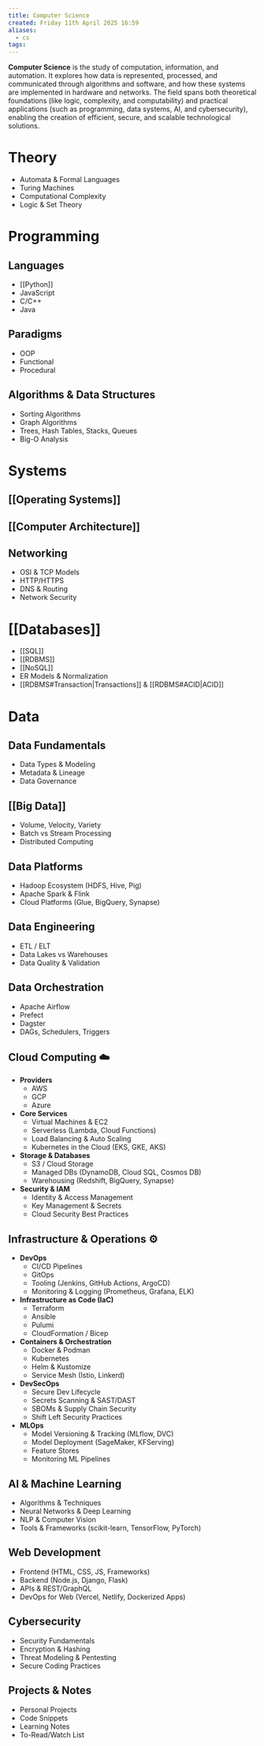 ```yaml
---
title: Computer Science
created: Friday 11th April 2025 16:59
aliases:
  - cs
tags:
---
```

**Computer Science** is the study of computation, information, and automation. It explores how data is represented, processed, and communicated through algorithms and software, and how these systems are implemented in hardware and networks. The field spans both theoretical foundations (like logic, complexity, and computability) and practical applications (such as programming, data systems, AI, and cybersecurity), enabling the creation of efficient, secure, and scalable technological solutions.

# Theory

- Automata & Formal Languages
- Turing Machines
- Computational Complexity
- Logic & Set Theory
# Programming
## Languages

- [[Python]]
- JavaScript
- C/C++
- Java
## Paradigms

- OOP
- Functional
- Procedural
## Algorithms & Data Structures

- Sorting Algorithms
- Graph Algorithms
- Trees, Hash Tables, Stacks, Queues
- Big-O Analysis
# Systems

## [[Operating Systems]]

## [[Computer Architecture]]

## Networking

- OSI & TCP Models
- HTTP/HTTPS
- DNS & Routing
- Network Security
# [[Databases]]

- [[SQL]]
- [[RDBMS]]
- [[NoSQL]]
- ER Models & Normalization
- [[RDBMS#Transaction|Transactions]] & [[RDBMS#ACID|ACID]]
# Data
## Data Fundamentals

  - Data Types & Modeling
  - Metadata & Lineage
  - Data Governance  
## [[Big Data]]

  - Volume, Velocity, Variety
  - Batch vs Stream Processing
  - Distributed Computing
## Data Platforms

  - Hadoop Ecosystem (HDFS, Hive, Pig)
  - Apache Spark & Flink
  - Cloud Platforms (Glue, BigQuery, Synapse)
## Data Engineering

  - ETL / ELT
  - Data Lakes vs Warehouses
  - Data Quality & Validation
## Data Orchestration

  - Apache Airflow
  - Prefect
  - Dagster
  - DAGs, Schedulers, Triggers
## Cloud Computing ☁️
- **Providers**
  - AWS
  - GCP
  - Azure
- **Core Services**
  - Virtual Machines & EC2
  - Serverless (Lambda, Cloud Functions)
  - Load Balancing & Auto Scaling
  - Kubernetes in the Cloud (EKS, GKE, AKS)
- **Storage & Databases**
  - S3 / Cloud Storage
  - Managed DBs (DynamoDB, Cloud SQL, Cosmos DB)
  - Warehousing (Redshift, BigQuery, Synapse)
- **Security & IAM**
  - Identity & Access Management
  - Key Management & Secrets
  - Cloud Security Best Practices

## Infrastructure & Operations ⚙️
- **DevOps**
  - CI/CD Pipelines
  - GitOps
  - Tooling (Jenkins, GitHub Actions, ArgoCD)
  - Monitoring & Logging (Prometheus, Grafana, ELK)
- **Infrastructure as Code (IaC)**
  - Terraform
  - Ansible
  - Pulumi
  - CloudFormation / Bicep
- **Containers & Orchestration**
  - Docker & Podman
  - Kubernetes
  - Helm & Kustomize
  - Service Mesh (Istio, Linkerd)
- **DevSecOps**
  - Secure Dev Lifecycle
  - Secrets Scanning & SAST/DAST
  - SBOMs & Supply Chain Security
  - Shift Left Security Practices
- **MLOps**
  - Model Versioning & Tracking (MLflow, DVC)
  - Model Deployment (SageMaker, KFServing)
  - Feature Stores
  - Monitoring ML Pipelines
## AI & Machine Learning
- Algorithms & Techniques
- Neural Networks & Deep Learning
- NLP & Computer Vision
- Tools & Frameworks (scikit-learn, TensorFlow, PyTorch)

## Web Development
- Frontend (HTML, CSS, JS, Frameworks)
- Backend (Node.js, Django, Flask)
- APIs & REST/GraphQL
- DevOps for Web (Vercel, Netlify, Dockerized Apps)

## Cybersecurity
- Security Fundamentals
- Encryption & Hashing
- Threat Modeling & Pentesting
- Secure Coding Practices

## Projects & Notes
- Personal Projects
- Code Snippets
- Learning Notes
- To-Read/Watch List